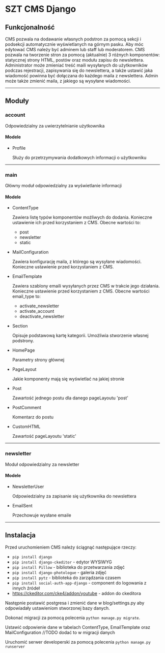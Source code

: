 SZT CMS Django
=======

Funkcjonalność
-----

CMS pozwala na dodawanie własnych podstron za pomocą sekcji i podsekcji automatycznie wyświetlanych na górnym pasku. Aby móc edytować CMS należy być adminem lub staff lub moderatorem. CMS pozwala na tworzenie stron za pomocą (aktualnie) 3 różnych komponentów: statycznej strony HTML, postów oraz modułu zapisu do newslettera. Administrator może zmieniać treść maili wysyłanych do użytkowników podczas rejestracji, zapisywania się do newslettera, a także ustawić jaka wiadomość powinna być dołączana do każdego maila z newslettera. Admin może także zmienić maila, z jakiego są wysyłane wiadomości.

---

Moduły
------

### account
Odpowiedzialny za uwierzytelnianie użytkownika

#### Modele
* Profile
  
  Służy do przetrzymywania dodatkowych informacji o użytkowniku

---

### main
Główny moduł odpowiedzialny za wyświetlanie informacji

#### Modele
* ContentType

  Zawiera listę typów komponentów możliwych do dodania. Konieczne ustawienie ich przed korzystaniem z CMS. Obecne wartości to:
    
    * post
    * newsletter
    * static
  
* MailConfiguration

  Zawiera konfigurację maila, z którego są wysyłane wiadomości. Konieczne ustawienie przed korzystaniem z CMS.

* EmailTemplate

  Zawiera szablony emaili wysyłanych przez CMS w trakcie jego działania. Konieczne ustawienie przed korzystaniem z CMS. Obecne wartości email_type to:

    * activate_newsletter
    * activate_account
    * deactivate_newsletter

* Section

  Opisuje podstawową kartę kategorii. Umożliwia stworzenie własnej podstrony.

* HomePage

  Parametry strony głównej

* PageLayout

  Jakie komponenty mają się wyświetlać na jakiej stronie

* Post

  Zawartość jednego postu dla danego pageLayoutu 'post'

* PostComment

  Komentarz do postu

* CustomHTML

  Zawartość pageLayoutu 'static'

---

### newsletter

Moduł odpowiedzialny za newsletter

#### Modele

* NewsletterUser

  Odpowiedzialny za zapisanie się użytkownika do newslettera

* EmailSent

  Przechowuje wysłane emaile

---

Instalacja
-----

Przed uruchomieniem CMS należy ściągnąć następujące rzeczy:
  * `pip install django`
  * `pip install django-ckeditor` - edytor WYSIWYG
  * `pip install Pillow` - biblioteka do przetwarzania zdjęć
  * `pip install django-photologue` - galeria zdjęć
  * `pip install pytz` - biblioteka do zarządzania czasem
  * `pip install social-auth-app-django` - component do logowania z innych źródeł
  * https://ckeditor.com/cke4/addon/youtube - addon do ckeditora

Następnie postawić postgresa i zmienić dane w blog/settings.py aby odpowiadały ustawieniom stworzonej bazy danych.

Dokonać migracji za pomocą polecenia `python manage.py migrate`.

Ustawić odpowienie dane w tabelach ContentType, EmailTemplate oraz MailConfiguration //TODO dodać to w migracji danych

Uruchomić serwer developerski za pomocą polecenia `python manage.py runserver`